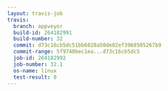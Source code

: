 ```yaml
---
layout: travis-job
travis:
  branch: appveyor
  build-id: 264182991
  build-number: 32
  commit: d73c16cb5dc51bb6828a50de02ef3968505267b9
  commit-range: 5f9740bec1ea...d73c16cb5dc5
  job-id: 264182992
  job-number: 32.1
  os-name: linux
  test-result: 0
---
```

